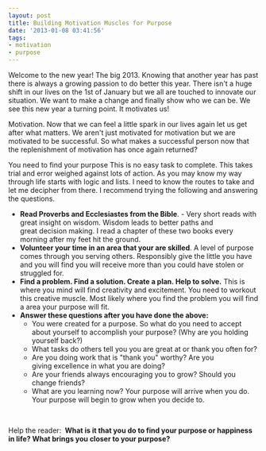 ```yaml
---
layout: post
title: Building Motivation Muscles for Purpose
date: '2013-01-08 03:41:56'
tags:
- motivation
- purpose
---
```


Welcome to the new year! The big 2013. Knowing that another year has past there is always a growing passion to do better this year. There isn't a huge shift in our lives on the 1st of January but we all are touched to innovate our situation. We want to make a change and finally show who we can be. We see this new year a turning point. It motivates us!

Motivation. Now that we can feel a little spark in our lives again let us get after what matters. We aren't just motivated for motivation but we are motivated to be successful. So what makes a successful person now that the replenishment of motivation has once again returned?

You need to find your purpose
This is no easy task to complete. This takes trial and error weighed against lots of action. As you may know my way through life starts with logic and lists. I need to know the routes to take and let me decipher from there. I recommend trying the following and answering the questions.
<ul>
	<li><span style="line-height: 13px"><span style="line-height: 13px"><strong>Read Proverbs and Ecclesiastes from the Bible</strong>. - Very short reads with great insight on wisdom. Wisdom leads to better paths and great decision making. I read a chapter of these two books every morning after my feet hit the ground.</span></span></li>
	<li><strong>Volunteer your time in an area that your are skilled</strong>. A level of purpose comes through you serving others. Responsibly give the little you have and you will find you will receive more than you could have stolen or struggled for.</li>
	<li><strong>Find a problem. Find a solution. Create a plan. Help to solve.</strong> This is where you mind will find creativity and excitement. You need to workout this creative muscle. Most likely where you find the problem you will find a area your purpose will fit.</li>
	<li><strong>Answer these questions after you have done the above:</strong>
<ul>
	<li>You were created for a purpose. So what do you need to accept about yourself to accomplish your purpose? (Why are you holding yourself back?)</li>
	<li>What tasks do others tell you you are great at or thank you often for?</li>
	<li>Are you doing work that is "thank you" worthy? Are you giving excellence in what you are doing?</li>
	<li>Are your friends always encouraging you to grow? Should you change friends?</li>
	<li>What are you learning now? Your purpose will arrive when you do. Your purpose will begin to grow when you decide to.</li>
</ul>
</li>
</ul>
&nbsp;

Help the reader: <strong> What is it that you do to find your purpose or happiness in life? What brings you closer to your purpose?</strong>
